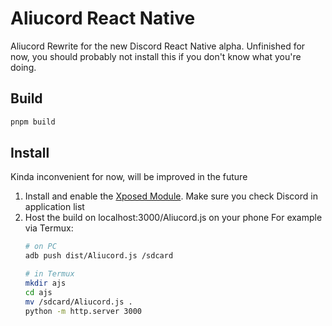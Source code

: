 # Aliucord React Native

Aliucord Rewrite for the new Discord React Native alpha. Unfinished for now, 
you should probably not install this if you don't know what you're doing.

## Build

```sh
pnpm build
```

## Install

Kinda inconvenient for now, will be improved in the future

1) Install and enable the [Xposed Module](https://github.com/Aliucord/AliucordXposed/releases/download/1.0.0/aliuxposed.apk). Make sure you check Discord in application list
2) Host the build on localhost:3000/Aliucord.js on your phone
   For example via Termux:
   ```sh
   # on PC 
   adb push dist/Aliucord.js /sdcard

   # in Termux
   mkdir ajs
   cd ajs
   mv /sdcard/Aliucord.js .
   python -m http.server 3000
   ```